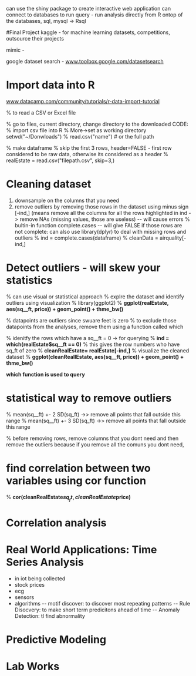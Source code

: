 can use the shiny package to create interactive web application
can connect to databases to run query - run analysis directly from R ontop of the databases, sql, mysql -> Rsql

#Final Project
kaggle - for machine learning datasets, competitions, outsource their projects

mimic - 

google dataset search - www.toolbox.google.com/datasetsearch

# Import data into R
www.datacamp.com/community/tutorials/r-data-import-tutorial

% to read a CSV or Excel file

% go to files, current directory, change directory to the downloaded 
CODE:
% import csv file into R
% More->set as working directory setwd("~/Donwloads")
% read.csv("name") # or the full path

% make dataframe
% skip the first 3 rows, header=FALSE - first row considered to be raw data, otherwise its considered as a header
% realEstate = read.csv("filepath.csv", skip=3,)

# Cleaning dataset
1) downsample on the columns that you need
2) remove outliers by removing those rows in the dataset using minus sign [-ind,] (means remove all the columns for all the rows highlighted in ind -> remove NAs (missing values, those are useless)
-- will cause errors
% bultin-in function complete.cases -- will give FALSE if those rows are not complete: can also use library(dplyr) to deal with missing rows and outliers
% ind = complete.cases(dataframe)
% cleanData = airquality[-ind,]
# Detect outliers - will skew your statistics
% can use visual or statistical approach
% explre the dataset and identify outliers using visualization
% library(ggplot2)
% **ggplot(realEstate, aes(sq__ft, price)) + geom_point() + thme_bw()**

% datapoints are outliers since swuare feet is zero
% to exclude those datapoints from the analyses, remove them using a function called which

% idenitfy the rows which have a sq__ft = 0 -> for querying
% **ind = which(realEstate$sq__ft == 0)**  % this gives the row numbers who have sq_ft of zero
% **cleanRealEstate= realEstate[-ind,]**
% visualize the cleaned dataset
% **ggplot(cleanReallEstate, aes(sq__ft, price)) + geom_point() + thme_bw()**

**which function is used to query**

# statistical way to remove outliers

% mean(sq__ft) +- 2 SD(sq_ft) ->> remove all points that fall outside this range
% mean(sq__ft) +- 3 SD(sq_ft) ->> remove all points that fall outside this range

% before removing rows, remove columns that you dont need and then remove the outliers because if you remove all the comuns you dont need, 

# find correlation between two variables using cor function
% **cor(cleanRealEstate$sq__ft, cleanRealEstate$price)**

# Correlation analysis

# Real World Applications: Time Series Analysis
- in iot being collected
- stock prices
- ecg
- sensors
- algorithms
-- motif discover: to discover most repeating patterns
-- Rule Disocvery: to make short term predicitons ahead of time
-- Anomaly Detection: tl find abnormality

# Predictive Modeling

# Lab Works



